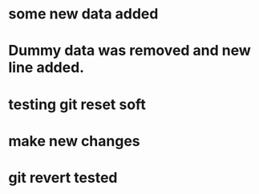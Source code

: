 # some new data added
# Dummy data was removed and new line added. 
# testing git reset soft
# make new changes

# git revert tested